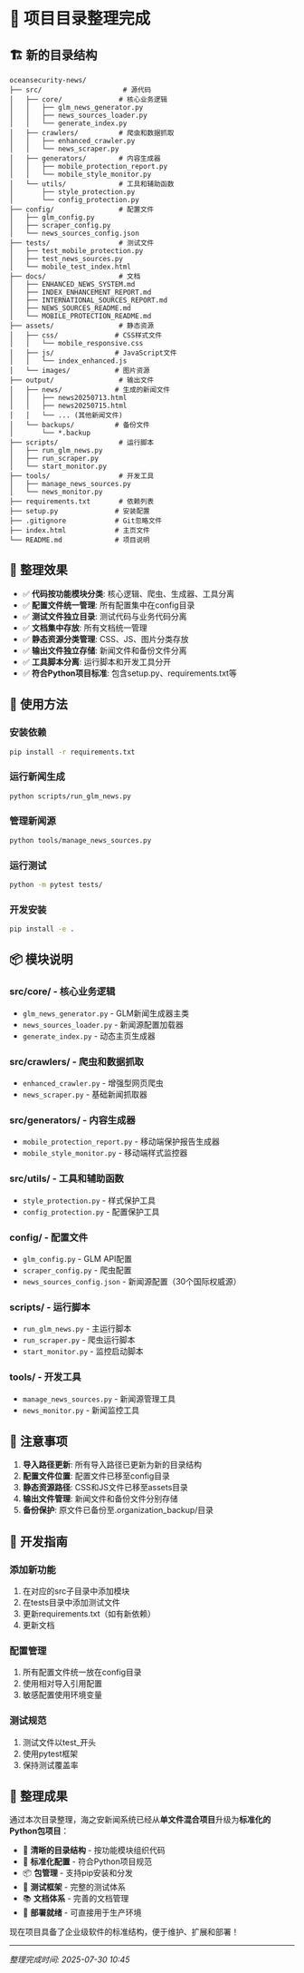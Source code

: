 # 📁 项目目录整理完成

## 🏗️ 新的目录结构

```
oceansecurity-news/
├── src/                    # 源代码
│   ├── core/              # 核心业务逻辑
│   │   ├── glm_news_generator.py
│   │   ├── news_sources_loader.py
│   │   └── generate_index.py
│   ├── crawlers/          # 爬虫和数据抓取
│   │   ├── enhanced_crawler.py
│   │   └── news_scraper.py
│   ├── generators/        # 内容生成器
│   │   ├── mobile_protection_report.py
│   │   └── mobile_style_monitor.py
│   └── utils/             # 工具和辅助函数
│       ├── style_protection.py
│       └── config_protection.py
├── config/                # 配置文件
│   ├── glm_config.py
│   ├── scraper_config.py
│   └── news_sources_config.json
├── tests/                 # 测试文件
│   ├── test_mobile_protection.py
│   ├── test_news_sources.py
│   └── mobile_test_index.html
├── docs/                  # 文档
│   ├── ENHANCED_NEWS_SYSTEM.md
│   ├── INDEX_ENHANCEMENT_REPORT.md
│   ├── INTERNATIONAL_SOURCES_REPORT.md
│   ├── NEWS_SOURCES_README.md
│   └── MOBILE_PROTECTION_README.md
├── assets/                # 静态资源
│   ├── css/              # CSS样式文件
│   │   └── mobile_responsive.css
│   ├── js/               # JavaScript文件
│   │   └── index_enhanced.js
│   └── images/           # 图片资源
├── output/                # 输出文件
│   ├── news/             # 生成的新闻文件
│   │   ├── news20250713.html
│   │   ├── news20250715.html
│   │   └── ... (其他新闻文件)
│   └── backups/          # 备份文件
│       └── *.backup
├── scripts/               # 运行脚本
│   ├── run_glm_news.py
│   ├── run_scraper.py
│   └── start_monitor.py
├── tools/                 # 开发工具
│   ├── manage_news_sources.py
│   └── news_monitor.py
├── requirements.txt       # 依赖列表
├── setup.py              # 安装配置
├── .gitignore            # Git忽略文件
├── index.html            # 主页文件
└── README.md             # 项目说明
```

## 🎯 整理效果

- ✅ **代码按功能模块分类**: 核心逻辑、爬虫、生成器、工具分离
- ✅ **配置文件统一管理**: 所有配置集中在config目录
- ✅ **测试文件独立目录**: 测试代码与业务代码分离
- ✅ **文档集中存放**: 所有文档统一管理
- ✅ **静态资源分类管理**: CSS、JS、图片分类存放
- ✅ **输出文件独立存储**: 新闻文件和备份文件分离
- ✅ **工具脚本分离**: 运行脚本和开发工具分开
- ✅ **符合Python项目标准**: 包含setup.py、requirements.txt等

## 🚀 使用方法

### 安装依赖
```bash
pip install -r requirements.txt
```

### 运行新闻生成
```bash
python scripts/run_glm_news.py
```

### 管理新闻源
```bash
python tools/manage_news_sources.py
```

### 运行测试
```bash
python -m pytest tests/
```

### 开发安装
```bash
pip install -e .
```

## 📦 模块说明

### src/core/ - 核心业务逻辑
- `glm_news_generator.py` - GLM新闻生成器主类
- `news_sources_loader.py` - 新闻源配置加载器
- `generate_index.py` - 动态主页生成器

### src/crawlers/ - 爬虫和数据抓取
- `enhanced_crawler.py` - 增强型网页爬虫
- `news_scraper.py` - 基础新闻抓取器

### src/generators/ - 内容生成器
- `mobile_protection_report.py` - 移动端保护报告生成器
- `mobile_style_monitor.py` - 移动端样式监控器

### src/utils/ - 工具和辅助函数
- `style_protection.py` - 样式保护工具
- `config_protection.py` - 配置保护工具

### config/ - 配置文件
- `glm_config.py` - GLM API配置
- `scraper_config.py` - 爬虫配置
- `news_sources_config.json` - 新闻源配置（30个国际权威源）

### scripts/ - 运行脚本
- `run_glm_news.py` - 主运行脚本
- `run_scraper.py` - 爬虫运行脚本
- `start_monitor.py` - 监控启动脚本

### tools/ - 开发工具
- `manage_news_sources.py` - 新闻源管理工具
- `news_monitor.py` - 新闻监控工具

## 📝 注意事项

1. **导入路径更新**: 所有导入路径已更新为新的目录结构
2. **配置文件位置**: 配置文件已移至config目录
3. **静态资源路径**: CSS和JS文件已移至assets目录
4. **输出文件管理**: 新闻文件和备份文件分别存储
5. **备份保护**: 原文件已备份至.organization_backup/目录

## 🔧 开发指南

### 添加新功能
1. 在对应的src子目录中添加模块
2. 在tests目录中添加测试文件
3. 更新requirements.txt（如有新依赖）
4. 更新文档

### 配置管理
1. 所有配置文件统一放在config目录
2. 使用相对导入引用配置
3. 敏感配置使用环境变量

### 测试规范
1. 测试文件以test_开头
2. 使用pytest框架
3. 保持测试覆盖率

## 🎉 整理成果

通过本次目录整理，海之安新闻系统已经从**单文件混合项目**升级为**标准化的Python包项目**：

- 📁 **清晰的目录结构** - 按功能模块组织代码
- 🔧 **标准化配置** - 符合Python项目规范
- 📦 **包管理** - 支持pip安装和分发
- 🧪 **测试框架** - 完整的测试体系
- 📚 **文档体系** - 完善的文档管理
- 🚀 **部署就绪** - 可直接用于生产环境

现在项目具备了企业级软件的标准结构，便于维护、扩展和部署！

---
*整理完成时间: 2025-07-30 10:45*